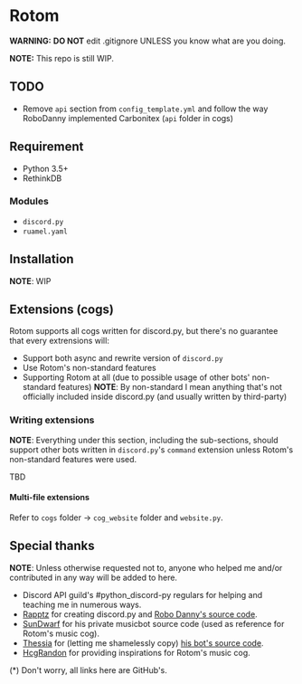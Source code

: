 # Rotom

**WARNING:** **DO NOT** edit .gitignore UNLESS you know what are you doing.

**NOTE:** This repo is still WIP.

## TODO

- Remove `api` section from `config_template.yml` and follow the way RoboDanny implemented Carbonitex (`api` folder in cogs)

## Requirement

- Python 3.5+
- RethinkDB

### Modules

- `discord.py`
- `ruamel.yaml`

## Installation

**NOTE**: WIP

## Extensions (cogs)
Rotom supports all cogs written for discord.py, but there's no guarantee that every extrensions will:
- Support both async and rewrite version of `discord.py`
- Use Rotom's non-standard features
- Supporting Rotom at all (due to possible usage of other bots' non-standard features)
**NOTE**: By non-standard I mean anything that's not officially included inside discord.py (and usually written by third-party)

### Writing extensions
**NOTE**: Everything under this section, including the sub-sections, should support other bots written in `discord.py`'s `command` extension unless Rotom's non-standard features were used.

TBD
#### Multi-file extensions
Refer to `cogs` folder -> `cog_website` folder and `website.py`.

## Special thanks

**NOTE**: Unless otherwise requested not to, anyone who helped me and/or contributed in any way will be added to here.

- Discord API guild's #python_discord-py regulars for helping and teaching me in numerous ways.
- [Rapptz](https://github.com/Rapptz) for creating discord.py and [Robo Danny's source code](https://github.com/Rapptz/RoboDanny).
- [SunDwarf](https://github.com/SunDwarf) for his private musicbot source code (used as reference for Rotom's music cog).
- [Thessia](https://github.com/Thessia) for (letting me shamelessly copy) [his bot's source code](https://github.com/Thessia/Liara).
- [HcgRandon](https://github.com/hcgrandon) for providing inspirations for Rotom's music cog.

(*) Don't worry, all links here are GitHub's.
